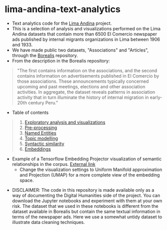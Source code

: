 # lima-andina-text-analytics
- Text analytics code for the [Lima Andina](https://limandina.org/ "Lima Andina") project.
- This is a selection of analysis and visualizations performed on the Lima Andina datasets that contain more than 6500 El Comercio newspaper ads published by internal migrants organizations in Lima between 1906 and 1933.
- We have made public two datasets, "Associations" and "Articles", through the [Borealis](https://doi.org/10.5683/SP2/8IPTYQ "El Comercio Migrant Association Database") repository.
- From the description in the Borealis repository:
> "The first contains information on the associations, and the second contains information on advertisements published in El Comercio by those associations. These announcements typically concerned upcoming and past meetings, elections and other association activities. In aggregate, the dataset reveals patterns in association activity that in turn illuminate the history of internal migration in early-20th century Peru."
- Table of contents
> 1. [Exploratory analysis and visualizations](https://github.com/parejar/lima-andina-text-analytics/blob/main/lima-andia-exploracion-datos.ipynb)
> 2. [Pre-processing](https://github.com/parejar/lima-andina-text-analytics/blob/main/lima-andia-preprocesamiento-texto.ipynb)
> 3. [Named Entities](https://github.com/parejar/lima-andina-text-analytics/blob/main/lima-andina-entidades-nombradas.ipynb)
> 4. [Topic modelling](https://github.com/parejar/lima-andina-text-analytics/blob/main/lima-andina-modelado-de-temas.ipynb)
> 5. [Syntactic similarity](https://github.com/parejar/lima-andina-text-analytics/blob/main/lima-andina-similitud.ipynb)
> 6. [Embeddings](https://github.com/parejar/lima-andina-text-analytics/blob/main/lima-andina-ncrustaciones.ipynb)
- Example of a Tensorflow Embedding Projector visualization of semantic relationships in the corpus. [External link](https://projector.tensorflow.org/?config=https://gist.githubusercontent.com/parejar/ae23b9686f8fcee00091afdedb833025/raw/67548a65765cf0908fa64e7394eda7b665cf2e65/articulos_lima_andina_tensor.json)
  - Change the visualization settings to Uniform Manifold approximation and Projection (UMAP) for a more complete view of the embedding space.

<script src="https://gist.github.com/parejar/ae23b9686f8fcee00091afdedb833025.js"></script>

- DISCLAIMER: The code in this repository is made available only as a way of documenting the Digital Humanities side of the project. You can download the Jupyter notebooks and experiment with them at your own risk. The dataset that we used in these notebooks is different from the dataset available in Borealis but contain the same textual information in terms of the newspaper ads. Here we use a somewhat untidy dataset to illustrate data cleaning techniques.   
